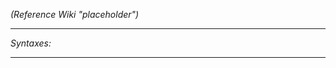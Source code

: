 *(Reference Wiki "placeholder")*


---
*Syntaxes:*

<!-- [] call `BIN_fnc_showSpectrumAnalyzer` -->

---
